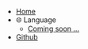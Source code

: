 - [Home](/)
- :globe_with_meridians: Language 
    - [Coming soon ...](/)
- [Github](https://github.com/becoze)

